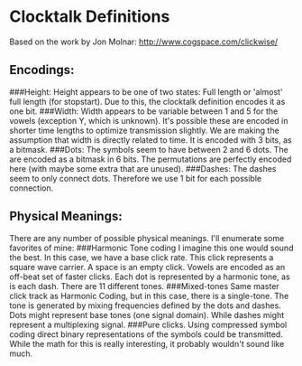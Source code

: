 Clocktalk Definitions
=====================
Based on the work by Jon Molnar:
http://www.cogspace.com/clickwise/

Encodings: 
----------
###Height:
Height appears to be one of two states: Full length or 'almost' full length (for stopstart).
Due to this, the clocktalk definition encodes it as one bit.
###Width:
Width appears to be variable between 1 and 5 for the vowels (exception Y, which is unknown).
It's possible these are encoded in shorter time lengths to optimize transmission slightly.
We are making the assumption that width is directly related to time.
It is encoded with 3 bits, as a bitmask. 
###Dots:
The symbols seem to have between 2 and 6 dots. The are encoded as a bitmask in 6 bits. 
The permutations are perfectly encoded here (with maybe some extra that are unused).
###Dashes:
The dashes seem to only connect dots. Therefore we use 1 bit for each possible connection.

Physical Meanings:
------------------
There are any number of possible physical meanings. 
I'll enumerate some favorites of mine:
###Harmonic Tone coding
I imagine this one would sound the best.
In this case, we have a base click rate. This click represents a square wave carrier.
A space is an empty click. Vowels are encoded as an off-beat set of faster clicks.
Each dot is represented by a harmonic tone, as is each dash. There are 11 different tones. 
###Mixed-tones
Same master click track as Harmonic Coding, but in this case, there is a single-tone.
The tone is generated by mixing frequencies defined by the dots and dashes.
Dots might represent base tones (one signal domain).
While dashes might represent a multiplexing signal. 
###Pure clicks.
Using compressed symbol coding direct binary representations of the symbols could be transmitted.
While the math for this is really interesting, it probably wouldn't sound like much. 
